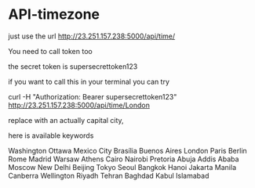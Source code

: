 # API-timezone
just use the url http://23.251.157.238:5000/api/time/<capital>

You need to call token too

the secret token is supersecrettoken123

if you want to call this in your terminal you can try 

curl -H "Authorization: Bearer supersecrettoken123" http://23.251.157.238:5000/api/time/London

replace <capital> with an actually capital city, 

here is available keywords

Washington
Ottawa
Mexico City
Brasília
Buenos Aires
London
Paris
Berlin
Rome
Madrid
Warsaw
Athens
Cairo
Nairobi
Pretoria
Abuja
Addis Ababa
Moscow
New Delhi
Beijing
Tokyo
Seoul
Bangkok
Hanoi
Jakarta
Manila
Canberra
Wellington
Riyadh
Tehran
Baghdad
Kabul
Islamabad

